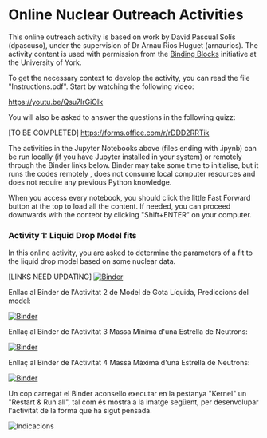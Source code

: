 # Online Nuclear Outreach Activities
This online outreach activity is based on work by David Pascual Solís (dpascuso), under the supervision of Dr Arnau Rios Huguet (arnaurios). The activity content is used with permission from the [Binding Blocks](https://www.york.ac.uk/physics/public-and-schools/secondary/binding-blocks/) initiative at the University of York. 

To get the necessary context to develop the activity, you can read the file "Instructions.pdf". Start by watching the following video:

https://youtu.be/Qsu7IrGiOIk

You will also be asked to answer the questions in the following quizz:

[TO BE COMPLETED]
https://forms.office.com/r/rDDD2RRTik

The activities in the Jupyter Notebooks above (files ending with .ipynb) can be run locally (if you have Jupyter installed in your system) or remotely through the Binder links below. Binder may take some time to initialise, but it runs the codes remotely , does not consume local computer resources and does not require any previous Python knowledge.

When you access every notebook, you should click the little Fast Forward button at the top to load all the content. If needed, you can proceed downwards with the contebt by clicking "Shift+ENTER" on your computer.  


### Activity 1: Liquid Drop Model fits
In this online activity, you are asked to determine the parameters of a fit to the liquid drop model based on some nuclear data. 

[LINKS NEED UPDATING]
[![Binder](https://mybinder.org/badge_logo.svg)](https://mybinder.org/v2/gh/arnaurios/Divulgacio_Outreach/HEAD?urlpath=%2Fnotebooks%2FMGL_Find_Parameters.ipynb)

Enllac al Binder de l'Activitat 2 de Model de Gota Líquida, Prediccions del model:

[![Binder](https://mybinder.org/badge_logo.svg)](https://mybinder.org/v2/gh/dpascuso/divulgacio_nuclear/HEAD?urlpath=%2Fnotebooks%2FMGL_Prediction.ipynb)

Enllaç al Binder de l'Activitat 3 Massa Mínima d'una Estrella de Neutrons:

[![Binder](https://mybinder.org/badge_logo.svg)](https://mybinder.org/v2/gh/dpascuso/divulgacio_nuclear/HEAD?urlpath=%2Fnotebooks%2FNeutron_Star_Minimum_Mass.ipynb)

Enllaç al Binder de l'Activitat 4 Massa Màxima d'una Estrella de Neutrons:

[![Binder](https://mybinder.org/badge_logo.svg)](https://mybinder.org/v2/gh/dpascuso/divulgacio_nuclear/HEAD?urlpath=%2Fnotebooks%2FNeutron_Star_Maximum_Mass.ipynb)

Un cop carregat el Binder aconsello executar en la pestanya "Kernel" un "Restart & Run all", tal com és mostra a la imatge següent, per desenvolupar l'activitat de la forma que ha sigut pensada.

![Indicacions](https://user-images.githubusercontent.com/86967725/126076120-5efa1bd7-9872-4394-92b3-aae5333687bf.png)

